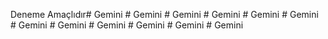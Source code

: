 Deneme Amaçlıdır#   G e m i n i  
 #   G e m i n i  
 #   G e m i n i  
 #   G e m i n i  
 #   G e m i n i  
 #   G e m i n i  
 #   G e m i n i  
 #   G e m i n i  
 #   G e m i n i  
 #   G e m i n i  
 #   G e m i n i  
 #   G e m i n i  
 